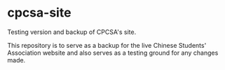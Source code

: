 # cpcsa-site
Testing version and backup of CPCSA's site.

This repository is to serve as a backup for the live Chinese Students' Association website and also serves as a testing ground for any changes made.
